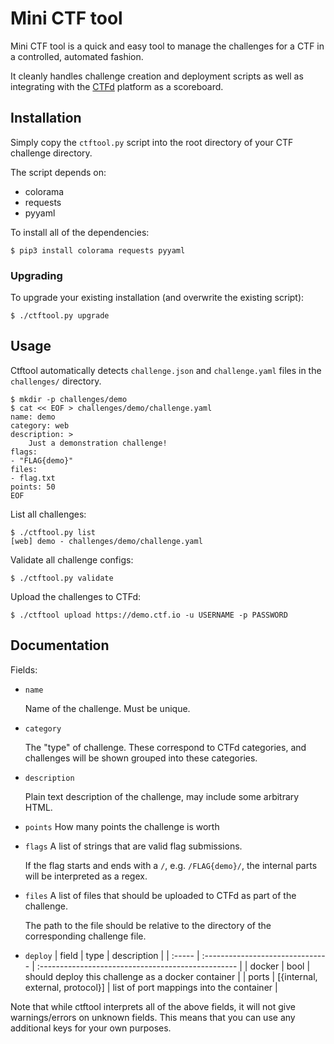 # Mini CTF tool

Mini CTF tool is a quick and easy tool to manage the challenges for a CTF in
a controlled, automated fashion.

It cleanly handles challenge creation and deployment scripts as well as
integrating with the [CTFd](https://github.com/CTFd/CTFd) platform as a
scoreboard.

## Installation

Simply copy the `ctftool.py` script into the root directory of your CTF
challenge directory.

The script depends on:

- colorama
- requests
- pyyaml

To install all of the dependencies:

    $ pip3 install colorama requests pyyaml
    
### Upgrading

To upgrade your existing installation (and overwrite the existing script):

    $ ./ctftool.py upgrade

## Usage

Ctftool automatically detects `challenge.json` and `challenge.yaml` files in
the `challenges/` directory.

    $ mkdir -p challenges/demo
    $ cat << EOF > challenges/demo/challenge.yaml
    name: demo
    category: web
    description: >
        Just a demonstration challenge!
    flags:
    - "FLAG{demo}"
    files:
    - flag.txt
    points: 50
    EOF

List all challenges:

    $ ./ctftool.py list
    [web] demo - challenges/demo/challenge.yaml

Validate all challenge configs:

    $ ./ctftool.py validate

Upload the challenges to CTFd:

    $ ./ctftool upload https://demo.ctf.io -u USERNAME -p PASSWORD

## Documentation

Fields:

- `name`

  Name of the challenge. Must be unique.

- `category`

  The "type" of challenge. These correspond to CTFd categories, and
  challenges will be shown grouped into these categories.

- `description`

  Plain text description of the challenge, may include some arbitrary HTML.

- `points`
  How many points the challenge is worth

- `flags`
  A list of strings that are valid flag submissions.

  If the flag starts and ends with a `/`, e.g. `/FLAG{demo}/`, the internal
  parts will be interpreted as a regex.

- `files`
  A list of files that should be uploaded to CTFd as part of the challenge.

  The path to the file should be relative to the directory of the
  corresponding challenge file.

- `deploy`
  | field  | type                             | description                                        |
  | :----- | :------------------------------- | :------------------------------------------------- |
  | docker | bool                             | should deploy this challenge as a docker container |
  | ports  | [{internal, external, protocol}] | list of port mappings into the container           |

Note that while ctftool interprets all of the above fields, it will not give
warnings/errors on unknown fields. This means that you can use any additional
keys for your own purposes.
